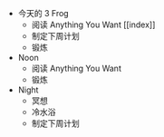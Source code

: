 - 今天的 3 Frog
	- 阅读 Anything You Want [[index]]
	- 制定下周计划
	- 锻炼
- Noon
	- 阅读 Anything You Want
	- 锻炼
- Night
	- 冥想
	- 冷水浴
	- 制定下周计划